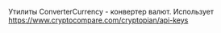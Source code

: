 Утилиты ConverterCurrency - конвертер валют. Использует https://www.cryptocompare.com/cryptopian/api-keys
